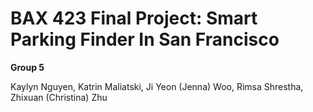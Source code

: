 # BAX 423 Final Project: Smart Parking Finder In San Francisco

**Group 5**

Kaylyn Nguyen, Katrin Maliatski, Ji Yeon (Jenna) Woo, Rimsa Shrestha, Zhixuan (Christina) Zhu
